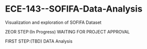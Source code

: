 # ECE-143--SOFIFA-Data-Analysis
Visualization and exploration of SOFIFA Dataset 

ZEOR STEP:(In Progress)
WAITING FOR PROJECT APPROVAL

FIRST STEP:(TBD)
DATA Analysis
